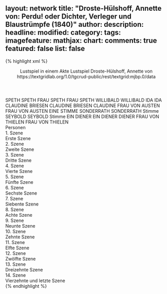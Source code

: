 layout: network
title: "Droste-Hülshoff, Annette von: Perdu! oder Dichter, Verleger und Blaustrümpfe (1840)"
author:
description:
headline:
modified:
category:
tags:
imagefeature:
mathjax:
chart:
comments: true
featured: false
list: false
---
{% highlight xml %}
<?xml-model href="https://raw.githubusercontent.com/DLiNa/project/master/rules/lina.rnc"?><?xml-model href="https://raw.githubusercontent.com/DLiNa/project/master/rules/lina.sch"?>
<play xmlns="http://lina.digital">
  <header>
    <title>Perdu! oder Dichter, Verleger und Blaustrümpfe</title>
  	<subtitle>Lustspiel in einem Akte</subtitle>
  	<genretitle>Lustspiel</genretitle>
    <author>Droste-Hülshoff, Annette von</author>
    <date when="1840" type="written"/>
  	<date when="1886" type="print"/>
  	<source>https://textgridlab.org/1.0/tgcrud-public/rest/textgrid:mjbp.0/data</source>
  </header>
  <personae>
    <character>
      <name>SPETH</name>
      <alias xml:id="speth">
        <name>SPETH</name>
      </alias>
    </character>
    <character>
      <name>FRAU SPETH</name>
      <alias xml:id="frau_speth">
        <name>FRAU SPETH</name>
      </alias>
    </character>
    <character>
      <name>WILLIBALD</name>
      <alias xml:id="willibald">
        <name>WILLIBALD</name>
      </alias>
    </character>
    <character>
      <name>IDA</name>
      <alias xml:id="ida">
        <name>IDA</name>
      </alias>
    </character>
    <character>
      <name>CLAUDINE BRIESEN</name>
      <alias xml:id="claudine_briesen">
        <name>CLAUDINE BRIESEN</name>
      </alias>
    	<alias xml:id="claudine">
    		<name>CLAUDINE</name>
    	</alias>
    </character>
    <character>
      <name>FRAU VON AUSTEN</name>
      <alias xml:id="frau_von_austen">
        <name>FRAU VON AUSTEN</name>
      </alias>
    	<alias xml:id="austen_stimme" type="voiceOf">
    		<name>EINE STIMME</name>
    	</alias>
    </character>
    <character>
      <name>SONDERRATH</name>
      <alias xml:id="sonderrath">
        <name>SONDERRATH</name>
      </alias>
    	<alias xml:id="sonderrath_stimme">
    		<name>Stimme</name>
    	</alias>
    </character>
    <character>
      <name>SEYBOLD</name>
      <alias xml:id="seybold">
        <name>SEYBOLD</name>
      </alias>
    	<alias xml:id="seybold_stimme">
    		<name>Stimme</name>
    	</alias>
    </character>
    <character>
      <name>EIN DIENER</name>
      <alias xml:id="ein_diener">
        <name>EIN DIENER</name>
      </alias>
    	<alias xml:id="diener">
    		<name>DIENER</name>
    	</alias>
    </character>
    <character>
      <name>FRAU VON THIELEN</name>
      <alias xml:id="frau_von_thielen">
        <name>FRAU VON THIELEN</name>
      </alias>
    </character>
  </personae>
  <text>
    <div>
      <head>Personen</head>
    </div>
    <div>
      <head>1. Szene</head>
      <div>
        <head>Erste Szene</head>
        <sp who="#speth">
          <amount n="1" unit="speech_acts"/>
          <amount n="604" unit="words"/>
          <amount n="3395" unit="chars"/>
        </sp>
      </div>
    </div>
    <div>
      <head>2. Szene</head>
      <div>
        <head>Zweite Szene</head>
        <sp who="#frau_speth">
          <amount n="33" unit="speech_acts"/>
          <amount n="872" unit="words"/>
          <amount n="17" unit="lines"/>
          <amount n="4824" unit="chars"/>
        </sp>
        <sp who="#speth">
          <amount n="33" unit="speech_acts"/>
          <amount n="502" unit="words"/>
          <amount n="23" unit="lines"/>
          <amount n="2694" unit="chars"/>
        </sp>
      </div>
    </div>
    <div>
      <head>3. Szene</head>
      <div>
        <head>Dritte Szene</head>
        <sp who="#speth">
          <amount n="1" unit="speech_acts"/>
          <amount n="507" unit="words"/>
          <amount n="2739" unit="chars"/>
        </sp>
      </div>
    </div>
    <div>
      <head>4. Szene</head>
      <div>
        <head>Vierte Szene</head>
        <sp who="#willibald">
          <amount n="53" unit="speech_acts"/>
          <amount n="842" unit="words"/>
          <amount n="36" unit="lines"/>
          <amount n="4845" unit="chars"/>
        </sp>
        <sp who="#speth">
          <amount n="51" unit="speech_acts"/>
          <amount n="818" unit="words"/>
          <amount n="34" unit="lines"/>
          <amount n="4610" unit="chars"/>
        </sp>
        <sp who="#diener">
          <amount n="1" unit="speech_acts"/>
          <amount n="14" unit="words"/>
          <amount n="1" unit="lines"/>
          <amount n="73" unit="chars"/>
        </sp>
      </div>
    </div>
    <div>
      <head>5. Szene</head>
      <div>
        <head>Fünfte Szene</head>
        <sp who="#willibald">
          <amount n="24" unit="speech_acts"/>
          <amount n="717" unit="words"/>
          <amount n="12" unit="lines"/>
          <amount n="3942" unit="chars"/>
        </sp>
        <sp who="#ida">
          <amount n="23" unit="speech_acts"/>
          <amount n="301" unit="words"/>
          <amount n="17" unit="lines"/>
          <amount n="1655" unit="chars"/>
        </sp>
      </div>
    </div>
    <div>
      <head>6. Szene</head>
      <div>
        <head>Sechste Szene</head>
        <sp who="#claudine_briesen">
          <amount n="1" unit="speech_acts"/>
          <amount n="35" unit="words"/>
          <amount n="202" unit="chars"/>
        </sp>
        <sp who="#willibald">
          <amount n="35" unit="speech_acts"/>
          <amount n="263" unit="words"/>
          <amount n="33" unit="lines"/>
          <amount n="1352" unit="chars"/>
        </sp>
        <sp who="#claudine">
          <amount n="50" unit="speech_acts"/>
          <amount n="1425" unit="words"/>
          <amount n="24" unit="lines"/>
          <amount n="7990" unit="chars"/>
        </sp>
        <sp who="#ida">
          <amount n="6" unit="speech_acts"/>
          <amount n="31" unit="words"/>
          <amount n="6" unit="lines"/>
          <amount n="165" unit="chars"/>
        </sp>
        <sp who="#austen_stimme">
          <amount n="1" unit="speech_acts"/>
          <amount n="5" unit="words"/>
          <amount n="1" unit="lines"/>
          <amount n="24" unit="chars"/>
        </sp>
      </div>
    </div>
    <div>
      <head>7. Szene</head>
      <div>
        <head>Siebente Szene</head>
        <sp who="#frau_von_austen">
          <amount n="19" unit="speech_acts"/>
          <amount n="621" unit="words"/>
          <amount n="9" unit="lines"/>
          <amount n="3502" unit="chars"/>
        </sp>
        <sp who="#claudine">
          <amount n="23" unit="speech_acts"/>
          <amount n="401" unit="words"/>
          <amount n="15" unit="lines"/>
          <amount n="2185" unit="chars"/>
        </sp>
        <sp who="#ida">
          <amount n="9" unit="speech_acts"/>
          <amount n="79" unit="words"/>
          <amount n="8" unit="lines"/>
          <amount n="438" unit="chars"/>
        </sp>
        <sp who="#willibald">
          <amount n="15" unit="speech_acts"/>
          <amount n="184" unit="words"/>
          <amount n="13" unit="lines"/>
          <amount n="959" unit="chars"/>
        </sp>
        <sp who="#sonderrath_stimme">
          <amount n="1" unit="speech_acts"/>
          <amount n="14" unit="words"/>
          <amount n="1" unit="lines"/>
          <amount n="69" unit="chars"/>
        </sp>
      </div>
    </div>
    <div>
      <head>8. Szene</head>
      <div>
        <head>Achte Szene</head>
        <sp who="#sonderrath">
          <amount n="42" unit="speech_acts"/>
          <amount n="518" unit="words"/>
          <amount n="34" unit="lines"/>
          <amount n="2847" unit="chars"/>
        </sp>
        <sp who="#willibald">
          <amount n="26" unit="speech_acts"/>
          <amount n="468" unit="words"/>
          <amount n="16" unit="lines"/>
          <amount n="2728" unit="chars"/>
        </sp>
        <sp who="#ida">
          <amount n="9" unit="speech_acts"/>
          <amount n="159" unit="words"/>
          <amount n="7" unit="lines"/>
          <amount n="902" unit="chars"/>
        </sp>
        <sp who="#claudine">
          <amount n="13" unit="speech_acts"/>
          <amount n="318" unit="words"/>
          <amount n="6" unit="lines"/>
          <amount n="1744" unit="chars"/>
        </sp>
        <sp who="#frau_von_austen">
          <amount n="4" unit="speech_acts"/>
          <amount n="47" unit="words"/>
          <amount n="3" unit="lines"/>
          <amount n="270" unit="chars"/>
        </sp>
        <sp who="#diener">
          <amount n="5" unit="speech_acts"/>
          <amount n="29" unit="words"/>
          <amount n="5" unit="lines"/>
          <amount n="150" unit="chars"/>
        </sp>
        <sp who="#seybold_stimme">
          <amount n="1" unit="speech_acts"/>
          <amount n="14" unit="words"/>
          <amount n="1" unit="lines"/>
          <amount n="84" unit="chars"/>
        </sp>
      </div>
    </div>
    <div>
      <head>9. Szene</head>
      <div>
        <head>Neunte Szene</head>
        <sp who="#seybold">
          <amount n="4" unit="speech_acts"/>
          <amount n="39" unit="words"/>
          <amount n="3" unit="lines"/>
          <amount n="220" unit="chars"/>
        </sp>
        <sp who="#sonderrath">
          <amount n="4" unit="speech_acts"/>
          <amount n="57" unit="words"/>
          <amount n="3" unit="lines"/>
          <amount n="313" unit="chars"/>
        </sp>
        <sp who="#frau_von_austen">
          <amount n="1" unit="speech_acts"/>
          <amount n="40" unit="words"/>
          <amount n="239" unit="chars"/>
        </sp>
      </div>
    </div>
    <div>
      <head>10. Szene</head>
      <div>
        <head>Zehnte Szene</head>
        <sp who="#seybold">
          <amount n="53" unit="speech_acts"/>
          <amount n="689" unit="words"/>
          <amount n="41" unit="lines"/>
          <amount n="3708" unit="chars"/>
        </sp>
        <sp who="#sonderrath">
          <amount n="50" unit="speech_acts"/>
          <amount n="819" unit="words"/>
          <amount n="36" unit="lines"/>
          <amount n="4500" unit="chars"/>
        </sp>
      </div>
    </div>
    <div>
      <head>11. Szene</head>
      <div>
        <head>Elfte Szene</head>
        <sp who="#speth">
          <amount n="34" unit="speech_acts"/>
          <amount n="540" unit="words"/>
          <amount n="21" unit="lines"/>
          <amount n="2949" unit="chars"/>
        </sp>
        <sp who="#sonderrath">
          <amount n="29" unit="speech_acts"/>
          <amount n="340" unit="words"/>
          <amount n="21" unit="lines"/>
          <amount n="1825" unit="chars"/>
        </sp>
        <sp who="#ida">
          <amount n="2" unit="speech_acts"/>
          <amount n="25" unit="words"/>
          <amount n="2" unit="lines"/>
          <amount n="139" unit="chars"/>
        </sp>
        <sp who="#seybold">
          <amount n="5" unit="speech_acts"/>
          <amount n="51" unit="words"/>
          <amount n="5" unit="lines"/>
          <amount n="275" unit="chars"/>
        </sp>
      </div>
    </div>
    <div>
      <head>12. Szene</head>
      <div>
        <head>Zwölfte Szene</head>
        <sp who="#speth">
          <amount n="29" unit="speech_acts"/>
          <amount n="360" unit="words"/>
          <amount n="22" unit="lines"/>
          <amount n="1958" unit="chars"/>
        </sp>
        <sp who="#seybold">
          <amount n="27" unit="speech_acts"/>
          <amount n="369" unit="words"/>
          <amount n="19" unit="lines"/>
          <amount n="2083" unit="chars"/>
        </sp>
        <sp who="#ein_diener">
          <amount n="1" unit="speech_acts"/>
          <amount n="12" unit="words"/>
          <amount n="1" unit="lines"/>
          <amount n="73" unit="chars"/>
        </sp>
      </div>
    </div>
    <div>
      <head>13. Szene</head>
      <div>
        <head>Dreizehnte Szene</head>
        <sp who="#speth">
          <amount n="14" unit="speech_acts"/>
          <amount n="179" unit="words"/>
          <amount n="12" unit="lines"/>
          <amount n="992" unit="chars"/>
        </sp>
        <sp who="#frau_von_thielen">
          <amount n="10" unit="speech_acts"/>
          <amount n="117" unit="words"/>
          <amount n="8" unit="lines"/>
          <amount n="668" unit="chars"/>
        </sp>
        <sp who="#seybold">
          <amount n="3" unit="speech_acts"/>
          <amount n="18" unit="words"/>
          <amount n="3" unit="lines"/>
          <amount n="96" unit="chars"/>
        </sp>
      </div>
    </div>
    <div>
      <head>14. Szene</head>
      <div>
        <head>Vierzehnte und letzte Szene</head>
        <sp who="#speth">
          <amount n="8" unit="speech_acts"/>
          <amount n="320" unit="words"/>
          <amount n="5" unit="lines"/>
          <amount n="1790" unit="chars"/>
        </sp>
        <sp who="#ida">
          <amount n="7" unit="speech_acts"/>
          <amount n="104" unit="words"/>
          <amount n="4" unit="lines"/>
          <amount n="561" unit="chars"/>
        </sp>
      </div>
    </div>
  </text>
</play>
{% endhighlight %}